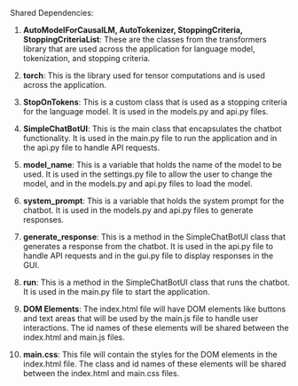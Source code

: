Shared Dependencies:

1. **AutoModelForCausalLM, AutoTokenizer, StoppingCriteria, StoppingCriteriaList**: These are the classes from the transformers library that are used across the application for language model, tokenization, and stopping criteria.

2. **torch**: This is the library used for tensor computations and is used across the application.

3. **StopOnTokens**: This is a custom class that is used as a stopping criteria for the language model. It is used in the models.py and api.py files.

4. **SimpleChatBotUI**: This is the main class that encapsulates the chatbot functionality. It is used in the main.py file to run the application and in the api.py file to handle API requests.

5. **model_name**: This is a variable that holds the name of the model to be used. It is used in the settings.py file to allow the user to change the model, and in the models.py and api.py files to load the model.

6. **system_prompt**: This is a variable that holds the system prompt for the chatbot. It is used in the models.py and api.py files to generate responses.

7. **generate_response**: This is a method in the SimpleChatBotUI class that generates a response from the chatbot. It is used in the api.py file to handle API requests and in the gui.py file to display responses in the GUI.

8. **run**: This is a method in the SimpleChatBotUI class that runs the chatbot. It is used in the main.py file to start the application.

9. **DOM Elements**: The index.html file will have DOM elements like buttons and text areas that will be used by the main.js file to handle user interactions. The id names of these elements will be shared between the index.html and main.js files.

10. **main.css**: This file will contain the styles for the DOM elements in the index.html file. The class and id names of these elements will be shared between the index.html and main.css files.